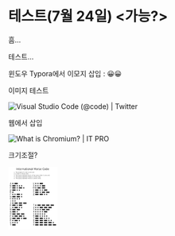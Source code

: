 # 테스트(7월 24일) <가능?>

흠...

테스트...

윈도우 Typora에서 이모지 삽입 : 😀😀

이미지 테스트

![Visual Studio Code (@code) | Twitter](https://pbs.twimg.com/profile_images/1278357302601347072/BGZIBPH9.jpg)

웹에서 삽입

![What is Chromium? | IT PRO](https://encrypted-tbn0.gstatic.com/images?q=tbn%3AANd9GcQvYx-xzghb4OzORNGc4vPLakZ5GGdzSVoMOg&usqp=CAU)

크기조절?

<img src="images.png" alt="images" style="zoom:50%;" />